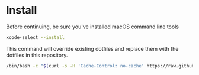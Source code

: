 # Install

Before continuing, be sure you've installed macOS command line tools

```sh
xcode-select --install
```

This command will override existing dotfiles and replace them with the dotfiles in this repository.

```sh
/bin/bash -c "$(curl -s -H 'Cache-Control: no-cache' https://raw.githubusercontent.com/jacksonblankenship/dotfiles/main/.config/dotfiles/bootstrap.sh)" && exit
```

